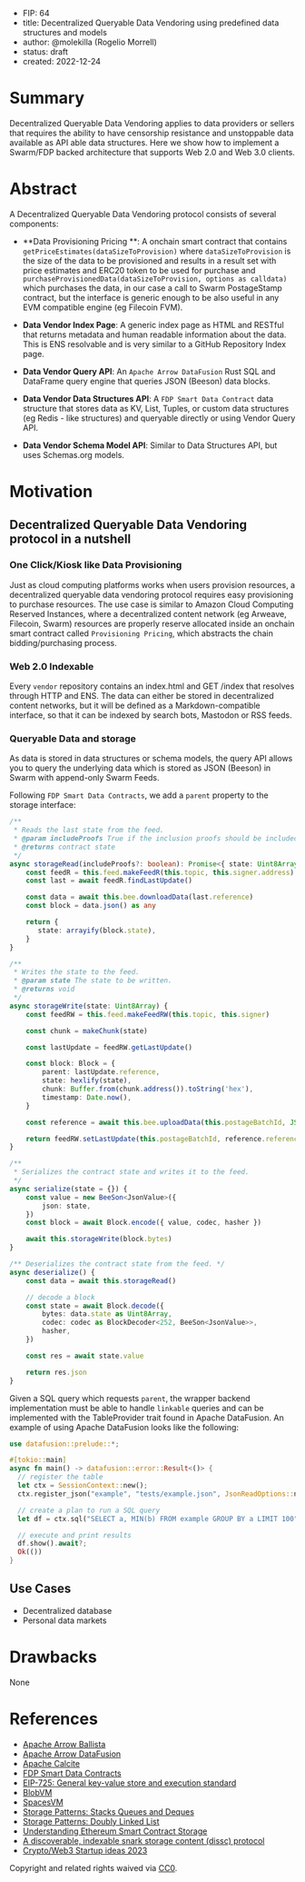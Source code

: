 - FIP: 64
- title: Decentralized Queryable Data Vendoring using predefined data structures and models
- author: @molekilla (Rogelio Morrell)
- status: draft
- created: 2022-12-24

# Summary
Decentralized Queryable Data Vendoring applies to data providers or sellers that requires the ability to have censorship resistance and unstoppable data available as API able data structures. Here we show how to implement a Swarm/FDP backed architecture that supports Web 2.0 and Web 3.0 clients.

# Abstract
A Decentralized Queryable Data Vendoring protocol consists of several components:

- **Data Provisioning Pricing **: A onchain smart contract that contains `getPriceEstimates(dataSizeToProvision)` where `dataSizeToProvision` is the size of the data to be provisioned and results in a result set with price estimates and ERC20 token to be used for purchase and `purchaseProvisionedData(dataSizeToProvision, options as calldata)` which purchases the data, in our case a call to Swarm PostageStamp contract, but the interface is generic enough to be also useful in any EVM compatible engine (eg Filecoin FVM).

- **Data Vendor Index Page**: A generic index page as HTML and RESTful that returns metadata and human readable information about the data. This is ENS resolvable and is very similar to a GitHub Repository Index page.

- **Data Vendor Query API**: An `Apache Arrow DataFusion` Rust SQL and DataFrame query engine that queries JSON (Beeson) data blocks.

- **Data Vendor Data Structures API**: A `FDP Smart Data Contract` data structure that stores data as KV, List, Tuples, or custom data structures  (eg Redis - like structures) and queryable directly or using Vendor Query API.

- **Data Vendor Schema Model API**: Similar to Data Structures API, but uses Schemas.org models.


# Motivation

## Decentralized Queryable Data Vendoring protocol in a nutshell

### One Click/Kiosk like Data Provisioning
Just as cloud computing platforms works when users provision resources, a decentralized queryable data vendoring protocol requires easy provisioning to purchase resources. The use case is similar to Amazon Cloud Computing Reserved Instances, where a decentralized content network (eg Arweave, Filecoin, Swarm) resources are properly reserve allocated inside an onchain smart contract called `Provisioning Pricing`, which abstracts the chain bidding/purchasing process.

### Web 2.0 Indexable
Every `vendor` repository contains an index.html and GET /index that resolves through HTTP and ENS. The data can either be stored in decentralized content networks, but it will be defined as a Markdown-compatible interface, so that it can be indexed by search bots, Mastodon or RSS feeds.

### Queryable Data and storage
As data is stored in data structures or schema models, the query API allows you to query the underlying data which is stored as JSON (Beeson) in Swarm with append-only Swarm Feeds.

Following `FDP Smart Data Contracts`, we add a `parent` property to the storage interface:


```typescript
/**
 * Reads the last state from the feed.
 * @param includeProofs True if the inclusion proofs should be included in the response.
 * @returns contract state
 */
async storageRead(includeProofs?: boolean): Promise<{ state: Uint8Array }> {
    const feedR = this.feed.makeFeedR(this.topic, this.signer.address)
    const last = await feedR.findLastUpdate()

    const data = await this.bee.downloadData(last.reference)
    const block = data.json() as any

    return {
       state: arrayify(block.state),
    }
}

/**
 * Writes the state to the feed.
 * @param state The state to be written.
 * @returns void
 */
async storageWrite(state: Uint8Array) {
    const feedRW = this.feed.makeFeedRW(this.topic, this.signer)

    const chunk = makeChunk(state)

    const lastUpdate = feedRW.getLastUpdate()

    const block: Block = {
        parent: lastUpdate.reference,
        state: hexlify(state),
        chunk: Buffer.from(chunk.address()).toString('hex'),
        timestamp: Date.now(),
    }

    const reference = await this.bee.uploadData(this.postageBatchId, JSON.stringify(block))

    return feedRW.setLastUpdate(this.postageBatchId, reference.reference)
}

/**
 * Serializes the contract state and writes it to the feed.
 */
async serialize(state = {}) {
    const value = new BeeSon<JsonValue>({
        json: state,
    })
    const block = await Block.encode({ value, codec, hasher })

    await this.storageWrite(block.bytes)
}

/** Deserializes the contract state from the feed. */
async deserialize() {
    const data = await this.storageRead()

    // decode a block
    const state = await Block.decode({
        bytes: data.state as Uint8Array,
        codec: codec as BlockDecoder<252, BeeSon<JsonValue>>,
        hasher,
    })

    const res = await state.value

    return res.json
}

```

Given a SQL query which requests `parent`, the wrapper backend implementation must be able to handle `linkable` queries and  can be implemented with the TableProvider trait found in Apache DataFusion. An example of using Apache DataFusion looks like the following:


```rust
use datafusion::prelude::*;

#[tokio::main]
async fn main() -> datafusion::error::Result<()> {
  // register the table
  let ctx = SessionContext::new();
  ctx.register_json("example", "tests/example.json", JsonReadOptions::new()).await?;

  // create a plan to run a SQL query
  let df = ctx.sql("SELECT a, MIN(b) FROM example GROUP BY a LIMIT 100").await?;

  // execute and print results
  df.show().await?;
  Ok(())
}
```

## Use Cases
- Decentralized database
- Personal data  markets


# Drawbacks
None
  

# References

- [Apache Arrow Ballista](https://arrow.apache.org/ballista/)
- [Apache Arrow DataFusion](https://docs.rs/crate/datafusion/latest)
- [Apache Calcite](https://calcite.apache.org/docs/powered_by.html)
- [FDP Smart Data Contracts](https://github.com/fairDataSociety/fdp-personal-sc)
- [EIP-725: General key-value store and execution standard](https://eips.ethereum.org/EIPS/eip-725)
- [BlobVM](https://morioh.com/p/f6c5a30b3db4)
- [SpacesVM](https://github.com/ava-labs/spacesvm?ref=morioh.com&utm_source=morioh.com)
- [Storage Patterns: Stacks Queues and Deques](https://programtheblockchain.com/posts/2018/03/23/storage-patterns-stacks-queues-and-deques/)
- [Storage Patterns: Doubly Linked List](https://programtheblockchain.com/posts/2018/03/30/storage-patterns-doubly-linked-list/)
- [Understanding Ethereum Smart Contract Storage](https://programtheblockchain.com/posts/2018/03/09/understanding-ethereum-smart-contract-storage/)
- [A  discoverable, indexable snark storage content (dissc) protocol](https://github.com/fairDataSociety/FIPs/blob/86b1f6909a7661cde46d1e3c20c22651703ff2c4/text/0060-dissc-protocol.md)
- [Crypto/Web3 Startup ideas 2023](https://alliancedao.notion.site/Crypto-Web3-Startup-Ideas-2023-Edition-48d40ccadeeb42a48056659fcce109b1#5900abc0529c4de28d13338dcf76d1e9)


Copyright and related rights waived via [CC0](https://creativecommons.org/publicdomain/zero/1.0/).